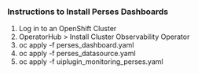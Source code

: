 ### Instructions to Install Perses Dashboards 
1. Log in to an OpenShift Cluster 
2. OperatorHub > Install Cluster Observability Operator 
3. oc apply -f perses_dashboard.yaml
4. oc apply -f perses_datasource.yaml 
5. oc apply -f uiplugin_monitoring_perses.yaml

